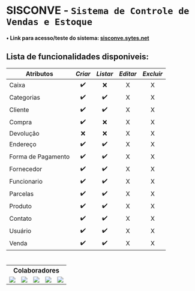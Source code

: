 # SISCONVE - `Sistema de Controle de Vendas e Estoque`

#### • Link para acesso/teste do sistema: [sisconve.sytes.net](http://sisconve.sytes.net/)

## Lista de funcionalidades disponiveis:

|      Atributos     | _Criar_ | _Listar_ | _Editar_ | _Excluir_ |
| ------------------ |:-------:|:--------:|:--------:|:---------:|
| Caixa              |    ✔️    |    ❌    |     X    |     X     |
| Categorias         |    ✔️    |    ✔️     |     X    |     X     |
| Cliente            |    ✔️    |    ✔️     |     X    |     X     |
| Compra             |    ✔️     |    ❌     |     X    |     X     |
| Devolução          |    ❌    |    ❌     |     X    |     X     |
| Endereço           |    ✔️    |    ✔️     |     X    |     X     |
| Forma de Pagamento |    ✔️    |    ✔️     |     X    |     X     |
| Fornecedor         |    ✔️    |    ✔️     |     X    |     X     |
| Funcionario        |    ✔️    |    ✔️     |     X    |     X     |
| Parcelas           |    ✔️    |    ✔️     |     X    |     X     |
| Produto            |    ✔️    |    ✔️     |     X    |     X     |
| Contato            |    ✔️    |    ✔️     |     X    |     X     |
| Usuário            |    ✔️    |    ✔️     |     X    |     X     |
| Venda              |    ✔️    |    ✔️     |     X    |     X     |

# 

<table aling="center">
    <tr>
        <th colspan="5" style="text-align: center; font-size: 17px">
            Colaboradores
        </th>
    </tr>
    <tr >
        <td>
            <a target="_blank" href="https://github.com/netosep">
                <img src="https://github.com/netosep.png?size=70">
            </a>
        </td>
        <td>
            <a target="_blank" href="https://github.com/cleitondcarmo">
                <img src="https://github.com/cleitondcarmo.png?size=70">
            </a>
        </td>
        <td>
            <a target="_blank" href="https://github.com/fcnando45">
                <img src="https://github.com/joaomarcosns.png?size=70">
            </a>
        </td>
        <td>
            <a target="_blank" href="https://github.com/lauf8">
                <img src="https://github.com/lauf8.png?size=70">
            </a>
        </td>
        <td>
            <a target="_blank" href="https://github.com/JacoRochadev">
                <img src="https://github.com/JacoRochadev.png?size=70">
            </a>
        </td>
    </tr>
</table>



